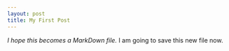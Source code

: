 ```yaml
---
layout: post
title: My First Post
---
```


*I hope this becomes a MarkDown file.* I am going to save this new file now.
